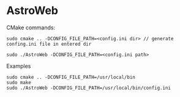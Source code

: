 # AstroWeb
CMake commands:
```
sudo cmake .. -DCONFIG_FILE_PATH=<config.ini dir> // generate confing.ini file in entered dir
```
```
sudo ./AstroWeb -DCONFIG_FILE_PATH=<config.ini path>
```
Examples
```
sudo cmake .. -DCONFIG_FILE_PATH=/usr/local/bin
sudo make
sudo ./AstroWeb -DCONFIG_FILE_PATH=/usr/local/bin/config.ini
```
